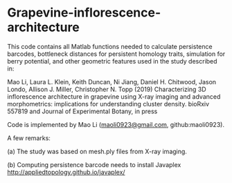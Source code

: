 # Grapevine-inflorescence-architecture
This code contains all Matlab functions needed to calculate persistence barcodes, 
bottleneck distances for persistent homology traits, simulation for berry potential, 
and other geometric features used in the study described in:

Mao Li, Laura L. Klein, Keith Duncan, Ni Jiang, Daniel H. Chitwood, Jason Londo, Allison J. Miller, Christopher N. Topp (2019)
Characterizing 3D inflorescence architecture in grapevine using X-ray imaging and advanced morphometrics: implications for understanding cluster density. bioRxiv 557819 and Journal of Experimental Botany, in press

Code is implemented by Mao Li (maoli0923@gmail.com, github:maoli0923).

A few remarks:

(a) The study was based on mesh.ply files from X-ray imaging.

(b) Computing persistence barcode needs to install Javaplex http://appliedtopology.github.io/javaplex/
